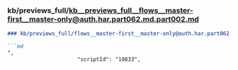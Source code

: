 ### kb/previews_full/kb__previews_full__flows__master-first__master-only@auth.har.part062.md.part002.md

```md
### kb/previews_full/flows__master-first__master-only@auth.har.part062.md (part 002)

```md
",
                      "scriptId": "10833",
                  
```

```

```
